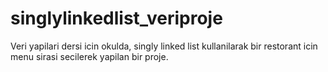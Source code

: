 # singlylinkedlist_veriproje
Veri yapilari dersi icin okulda, singly linked list kullanilarak bir restorant icin menu sirasi secilerek yapilan bir proje.
